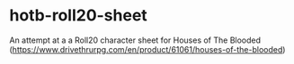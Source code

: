 # hotb-roll20-sheet
An attempt at a a Roll20 character sheet for Houses of The Blooded (https://www.drivethrurpg.com/en/product/61061/houses-of-the-blooded)
